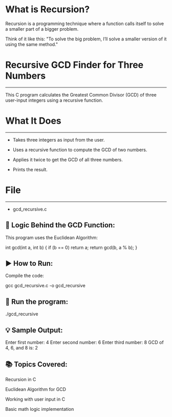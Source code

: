 # What is Recursion?

Recursion is a programming technique where a function calls itself to solve a smaller part of a bigger problem.

Think of it like this: "To solve the big problem, I’ll solve a smaller version of it using the same method."


# Recursive GCD Finder for Three Numbers
----------------------------------------
This C program calculates the Greatest Common Divisor (GCD) of three user-input integers using a recursive function.


# What It Does
--------------
* Takes three integers as input from the user.

* Uses a recursive function to compute the GCD of two numbers.

* Applies it twice to get the GCD of all three numbers.

* Prints the result.


# File
------
* gcd_recursive.c


🧠 Logic Behind the GCD Function:
---------------------------------
This program uses the Euclidean Algorithm:

int gcd(int a, int b) {
    if (b == 0)
        return a;
    return gcd(b, a % b);
}


▶️ How to Run:
-------------
Compile the code:

gcc gcd_recursive.c -o gcd_recursive


🚀 Run the program:
-------------------
./gcd_recursive


💡 Sample Output:
-----------------
Enter first number: 4
Enter second number: 6
Enter third number: 8
GCD of 4, 6, and 8 is: 2


📚 Topics Covered:
------------------
Recursion in C

Euclidean Algorithm for GCD

Working with user input in C

Basic math logic implementation